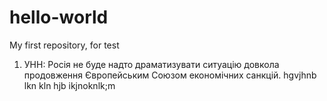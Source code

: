 # hello-world
My first repository, for test

1. УНН: Росія не буде надто драматизувати ситуацію довкола продовження Європейським Союзом економічних санкцій.
hgvjhnb lkn kln 
hjb ikjnoknlk;m
